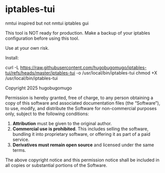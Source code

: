 # iptables-tui
nmtui inspired but not nmtui iptables gui


This tool is NOT ready for production. Make a backup of your iptables configuration before using this tool.

Use at your own risk.


Install:

curl -L https://raw.githubusercontent.com/hugobugomugo/iptables-tui/refs/heads/master/iptables-tui -o /usr/local/bin/iptables-tui
chmod +X /usr/local/bin/iptables-tui




Copyright 2025 hugobugomugo

Permission is hereby granted, free of charge, to any person obtaining a copy
of this software and associated documentation files (the “Software”), to use,
modify, and distribute the Software for non-commercial purposes only, subject to the following conditions:

1. **Attribution** must be given to the original author.
2. **Commercial use is prohibited**. This includes selling the software,
   bundling it into proprietary software, or offering it as part of a paid service.
3. **Derivatives must remain open source** and licensed under the same terms.

The above copyright notice and this permission notice shall be included in all copies or substantial portions of the Software.
